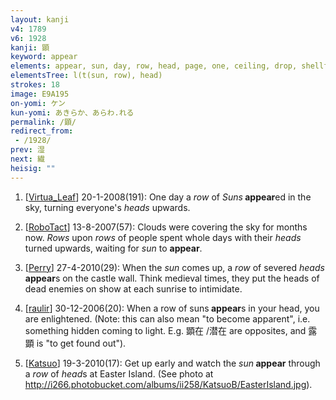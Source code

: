 ```yaml
---
layout: kanji
v4: 1789
v6: 1928
kanji: 顕
keyword: appear
elements: appear, sun, day, row, head, page, one, ceiling, drop, shellfish, shell, clam, oyster, eye, animal legs, eight
elementsTree: l(t(sun, row), head)
strokes: 18
image: E9A195
on-yomi: ケン
kun-yomi: あきらか、あらわ.れる
permalink: /顕/
redirect_from:
 - /1928/
prev: 湿
next: 繊
heisig: ""
---
```


1) [<a href="http://kanji.koohii.com/profile/Virtua_Leaf">Virtua_Leaf</a>] 20-1-2008(191): One day a <em>row</em> of <em>Suns</em><strong> appear</strong>ed in the sky, turning everyone&#039;s <em>heads</em> upwards.

2) [<a href="http://kanji.koohii.com/profile/RoboTact">RoboTact</a>] 13-8-2007(57): Clouds were covering the sky for months now. <em>Rows</em> upon <em>rows</em> of people spent whole days with their <em>heads</em> turned upwards, waiting for <em>sun</em> to <strong>appear</strong>.

3) [<a href="http://kanji.koohii.com/profile/Perry">Perry</a>] 27-4-2010(29): When the <em>sun</em> comes up, a <em>row</em> of severed <em>heads</em><strong> appear</strong>s on the castle wall. Think medieval times, they put the heads of dead enemies on show at each sunrise to intimidate.

4) [<a href="http://kanji.koohii.com/profile/raulir">raulir</a>] 30-12-2006(20): When a row of suns<strong> appear</strong>s in your head, you are enlightened. (Note: this can also mean &quot;to become apparent&quot;, i.e. something hidden coming to light. E.g. 顕在 /潜在 are opposites, and 露顕 is &quot;to get found out&quot;).

5) [<a href="http://kanji.koohii.com/profile/Katsuo">Katsuo</a>] 19-3-2010(17): Get up early and watch the <em>sun</em><strong> appear</strong> through a <em>row</em> of <em>head</em>s at Easter Island. (See photo at <a href="http://i266.photobucket.com/albums/ii258/KatsuoB/EasterIsland.jpg">http://i266.photobucket.com/albums/ii258/KatsuoB/EasterIsland.jpg</a>).

